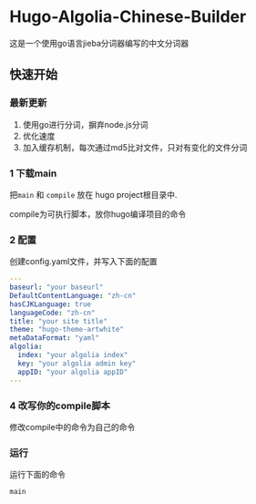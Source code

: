 # Hugo-Algolia-Chinese-Builder

这是一个使用go语言jieba分词器编写的中文分词器


## 快速开始

### 最新更新

1. 使用go进行分词，摒弃node.js分词
2. 优化速度
3. 加入缓存机制，每次通过md5比对文件，只对有变化的文件分词

### 1 下载main
把`main` 和 `compile` 放在 hugo project根目录中.

compile为可执行脚本，放你hugo编译项目的命令


### 2 配置
创建config.yaml文件，并写入下面的配置
```yaml
---
baseurl: "your baseurl"
DefaultContentLanguage: "zh-cn"
hasCJKLanguage: true
languageCode: "zh-cn"
title: "your site title"
theme: "hugo-theme-artwhite"
metaDataFormat: "yaml"
algolia:
  index: "your algolia index"
  key: "your algolia admin key"
  appID: "your algolia appID"
---
```

### 4 改写你的compile脚本
修改compile中的命令为自己的命令

### 运行
运行下面的命令
```bash
main
```
